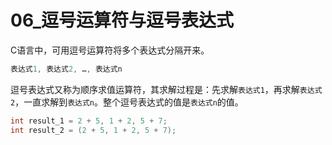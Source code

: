 # 06_逗号运算符与逗号表达式

C语言中，可用逗号运算符将多个表达式分隔开来。

```c
表达式1, 表达式2, …, 表达式n
```

逗号表达式又称为顺序求值运算符，其求解过程是：先求解`表达式1`，再求解`表达式2`，一直求解到`表达式n`。整个逗号表达式的值是`表达式n`的值。

```C
int result_1 = 2 + 5, 1 + 2, 5 + 7;
int result_2 = (2 + 5, 1 + 2, 5 + 7);
```
